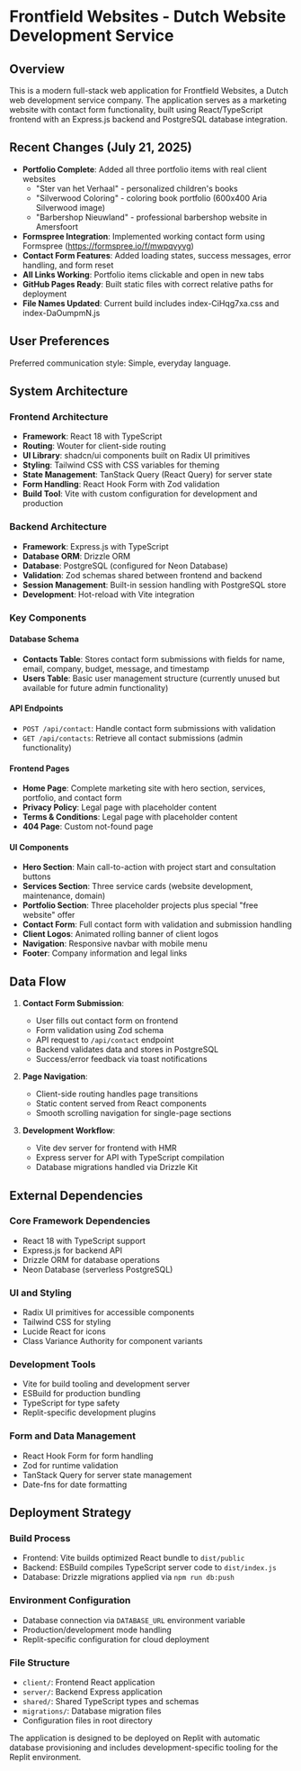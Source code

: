 # Frontfield Websites - Dutch Website Development Service

## Overview

This is a modern full-stack web application for Frontfield Websites, a Dutch web development service company. The application serves as a marketing website with contact form functionality, built using React/TypeScript frontend with an Express.js backend and PostgreSQL database integration.

## Recent Changes (July 21, 2025)

- **Portfolio Complete**: Added all three portfolio items with real client websites
  - "Ster van het Verhaal" - personalized children's books
  - "Silverwood Coloring" - coloring book portfolio (600x400 Aria Silverwood image)
  - "Barbershop Nieuwland" - professional barbershop website in Amersfoort
- **Formspree Integration**: Implemented working contact form using Formspree (https://formspree.io/f/mwpqvyvg)
- **Contact Form Features**: Added loading states, success messages, error handling, and form reset
- **All Links Working**: Portfolio items clickable and open in new tabs
- **GitHub Pages Ready**: Built static files with correct relative paths for deployment
- **File Names Updated**: Current build includes index-CiHqg7xa.css and index-DaOumpmN.js

## User Preferences

Preferred communication style: Simple, everyday language.

## System Architecture

### Frontend Architecture
- **Framework**: React 18 with TypeScript
- **Routing**: Wouter for client-side routing
- **UI Library**: shadcn/ui components built on Radix UI primitives
- **Styling**: Tailwind CSS with CSS variables for theming
- **State Management**: TanStack Query (React Query) for server state
- **Form Handling**: React Hook Form with Zod validation
- **Build Tool**: Vite with custom configuration for development and production

### Backend Architecture
- **Framework**: Express.js with TypeScript
- **Database ORM**: Drizzle ORM
- **Database**: PostgreSQL (configured for Neon Database)
- **Validation**: Zod schemas shared between frontend and backend
- **Session Management**: Built-in session handling with PostgreSQL store
- **Development**: Hot-reload with Vite integration

### Key Components

#### Database Schema
- **Contacts Table**: Stores contact form submissions with fields for name, email, company, budget, message, and timestamp
- **Users Table**: Basic user management structure (currently unused but available for future admin functionality)

#### API Endpoints
- `POST /api/contact`: Handle contact form submissions with validation
- `GET /api/contacts`: Retrieve all contact submissions (admin functionality)

#### Frontend Pages
- **Home Page**: Complete marketing site with hero section, services, portfolio, and contact form
- **Privacy Policy**: Legal page with placeholder content
- **Terms & Conditions**: Legal page with placeholder content
- **404 Page**: Custom not-found page

#### UI Components
- **Hero Section**: Main call-to-action with project start and consultation buttons
- **Services Section**: Three service cards (website development, maintenance, domain)
- **Portfolio Section**: Three placeholder projects plus special "free website" offer
- **Contact Form**: Full contact form with validation and submission handling
- **Client Logos**: Animated rolling banner of client logos
- **Navigation**: Responsive navbar with mobile menu
- **Footer**: Company information and legal links

## Data Flow

1. **Contact Form Submission**:
   - User fills out contact form on frontend
   - Form validation using Zod schema
   - API request to `/api/contact` endpoint
   - Backend validates data and stores in PostgreSQL
   - Success/error feedback via toast notifications

2. **Page Navigation**:
   - Client-side routing handles page transitions
   - Static content served from React components
   - Smooth scrolling navigation for single-page sections

3. **Development Workflow**:
   - Vite dev server for frontend with HMR
   - Express server for API with TypeScript compilation
   - Database migrations handled via Drizzle Kit

## External Dependencies

### Core Framework Dependencies
- React 18 with TypeScript support
- Express.js for backend API
- Drizzle ORM for database operations
- Neon Database (serverless PostgreSQL)

### UI and Styling
- Radix UI primitives for accessible components
- Tailwind CSS for styling
- Lucide React for icons
- Class Variance Authority for component variants

### Development Tools
- Vite for build tooling and development server
- ESBuild for production bundling
- TypeScript for type safety
- Replit-specific development plugins

### Form and Data Management
- React Hook Form for form handling
- Zod for runtime validation
- TanStack Query for server state management
- Date-fns for date formatting

## Deployment Strategy

### Build Process
- Frontend: Vite builds optimized React bundle to `dist/public`
- Backend: ESBuild compiles TypeScript server code to `dist/index.js`
- Database: Drizzle migrations applied via `npm run db:push`

### Environment Configuration
- Database connection via `DATABASE_URL` environment variable
- Production/development mode handling
- Replit-specific configuration for cloud deployment

### File Structure
- `client/`: Frontend React application
- `server/`: Backend Express application
- `shared/`: Shared TypeScript types and schemas
- `migrations/`: Database migration files
- Configuration files in root directory

The application is designed to be deployed on Replit with automatic database provisioning and includes development-specific tooling for the Replit environment.